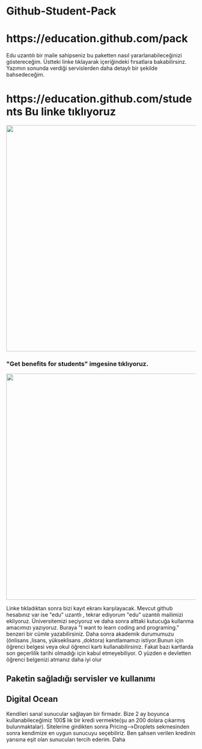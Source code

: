 # Github-Student-Pack

<h1>https://education.github.com/pack</h1>
Edu uzantılı bir maile sahipseniz bu paketten nasıl yararlanabileceğinizi göstereceğim.  Üstteki linke tıklayarak içeriğindeki fırsatlara bakabilirsinz.  Yazımın sonunda verdiği servislerden daha detaylı bir şekilde bahsedeceğim.

<h1>https://education.github.com/students Bu linke tıklıyoruz</h1>

<img src="https://user-images.githubusercontent.com/101600310/196578387-9beac165-566e-4446-bfa0-dd9a0241ee20.png" width="600">

<h3>"Get benefits for students" imgesine tıklıyoruz.</h3>

<img src="https://user-images.githubusercontent.com/101600310/196584488-4ac9bb34-069f-4c43-b1b6-647c1ea63b62.png" width="600">

Linke tıkladıktan sonra bizi kayıt ekranı karşılayacak. Mevcut github hesabınız var ise "edu" uzantlı , tekrar ediyorum "edu" uzantılı mailimizi ekliyoruz.
Üniversitemizi seçiyoruz ve daha sonra alttaki kutucuğa kullanma amacımızı yazıyoruz.  Buraya "I want to learn coding and programing." benzeri bir cümle yazabilirsiniz.
Daha sonra akademik durumumuzu (önlisans ,lisans, yükseklisans ,doktora) kanıtlamamızı istiyor.Bunun için öğrenci belgesi veya okul öğrenci kartı kullanabilirsiniz. Fakat bazı kartlarda son geçerlilik tarihi olmadığı için kabul etmeyebiliyor. O yüzden e devletten öğrenci belgenizi atmanız daha iyi olur

## Paketin sağladığı servisler ve kullanımı
<h2>Digital Ocean</h2>
Kendileri sanal sunucular sağlayan bir firmadır. Bize 2 ay boyunca kullanabileceğimiz 100$ lık bir kredi vermekte(şu an 200 dolara çıkarmış bulunmaktalar).
Sitelerine girdikten sonra Pricing-->Droplets sekmesinden sonra kendimize en uygun sunucuyu seçebiliriz.
Ben şahsen verilen kredinin yarısına eşit olan sunucuları tercih ederim. Daha 
